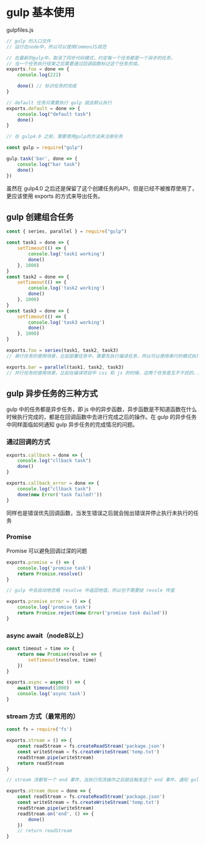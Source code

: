 # gulp 基本使用

gulpfiles.js

```js
// gulp 的入口文件
// 运行在node中，所以可以使用CommonJS规范

// 在最新的gulp中，取消了同步代码模式，约定每一个任务都是一个异步的任务，
// 当一个任务执行结束之后需要通过回调函数标记这个任务完成。
exports.foo = done => {
    console.log(222)

    done() // 标识任务的完成
}

// default 任务只需要执行 gulp 就会默认执行
exports.default = done => {
    console.log("default task")
    done()
}

// 在 gulp4.0 之前，需要使用gulp的方法来注册任务

const gulp = require("gulp")

gulp.task('bar', done => {
    console.log("bar task")
    done()
})
```

虽然在 gulp4.0 之后还是保留了这个创建任务的API，但是已经不被推荐使用了，更应该使用 exports 的方式来导出任务。

## gulp 创建组合任务

```js
const { series, parallel } = require("gulp")

const task1 = done => {
    setTimeout(() => {
        console.log('task1 working')
        done()
    }, 1000)
}
const task2 = done => {
    setTimeout(() => {
        console.log('task2 working')
        done()
    }, 1000)
}
const task3 = done => {
    setTimeout(() => {
        console.log('task3 working')
        done()
    }, 1000)
}

exports.foo = series(task1, task2, task3)
// 串行任务的使用场景，比如部署任务中，需要先执行编译任务，所以可以使用串行的模式执行。

exports.bar = parallel(task1, task2, task3)
// 并行任务的使用场景，比如在编译项目中 css 和 js 的时候，这两个任务是互不干扰的，所以就可以使用并行任务的模式来执行。
```

##  gulp 异步任务的三种方式

gulp 中的任务都是异步任务，即 js 中的异步函数，异步函数是不知道函数在什么时候执行完成的，都是在回调函数中去进行完成之后的操作。在 gulp 的异步任务中同样面临如何通知 gulp 异步任务的完成情况的问题。

### 通过回调的方式

```js
exports.callback = done => {
    console.log("cllback task")
    done()
}

exports.callback_error = done => {
    console.log("cllback task")
    done(new Error('task failed!'))
}
```

同样也是错误优先回调函数，当发生错误之后就会抛出错误并停止执行未执行的任务

### Promise

Promise 可以避免回调过深的问题

```js
exports.promise = () => {
    console.log('promise task')
    return Promise.resolve()
}

// gulp 中会自动地忽略 resolve 中返回地值，所以也不需要给 resole 传值

exports.promise_error = () => {
    console.log('promise task')
    return Promise.reject(new Error('promise task dailed'))
}
```

### async await（node8以上）

```js
const timeout = time => {
    return new Promise(resolve => {
        setTimeout(resolve, time)
    })
}

exports.async = async () => {
    await timeout(1000)
    console.log('async task')
}
```

### stream 方式（最常用的）

```js
const fs = require('fs')

exports.stream = () => {
    const readStream = fs.createReadStream('package.json')
    const writeStream = fs.createWriteStream('temp.txt')
    readStream.pipe(writeStream)
    return readStream
}

// stream 流都有一个 end 事件，当执行完流操作之后就会触发这个 end 事件，通知 gulp 任务结束

exports.stream_done = done => {
    const readStream = fs.createReadStream('package.json')
    const writeStream = fs.createWriteStream('temp.txt')
    readStream.pipe(writeStream)
    readStream.on('end', () => {
        done()
    })
    // return readStream
}
```